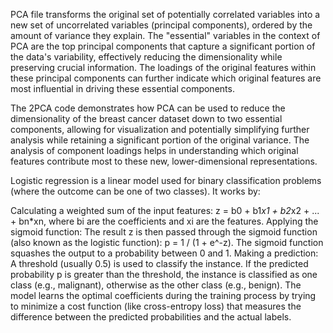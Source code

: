 PCA file transforms the original set of potentially correlated variables into a new set of uncorrelated variables (principal components), 
ordered by the amount of variance they explain. 
The "essential" variables in the context of PCA are the top principal components that capture a significant portion of the data's variability, 
effectively reducing the dimensionality while preserving crucial information. 
The loadings of the original features within these principal components can further indicate which original features are most 
influential in driving these essential components.

The 2PCA code demonstrates how PCA can be used to reduce the dimensionality of the breast cancer dataset down to two essential components, 
allowing for visualization and potentially simplifying further analysis while retaining a significant portion of the original variance. 
The analysis of component loadings helps in understanding which original features contribute most to these new, lower-dimensional representations.

Logistic regression is a linear model used for binary classification problems (where the outcome can be one of two classes). It works by:

Calculating a weighted sum of the input features: z = b0 + b1*x1 + b2*x2 + ... + bn*xn, where bi are the coefficients and xi are the features.
Applying the sigmoid function: The result z is then passed through the sigmoid function (also known as the logistic function): p = 1 / (1 + e^-z). The sigmoid function squashes the output to a probability between 0 and 1.
Making a prediction: A threshold (usually 0.5) is used to classify the instance. If the predicted probability p is greater than the threshold, the instance is classified as one class (e.g., malignant), otherwise as the other class (e.g., benign).
The model learns the optimal coefficients during the training process by trying to minimize a cost function (like cross-entropy loss) that measures the difference between the predicted probabilities and the actual labels.
